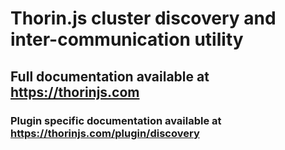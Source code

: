 # Thorin.js cluster discovery and inter-communication utility
## Full documentation available at https://thorinjs.com

### Plugin specific documentation available at https://thorinjs.com/plugin/discovery